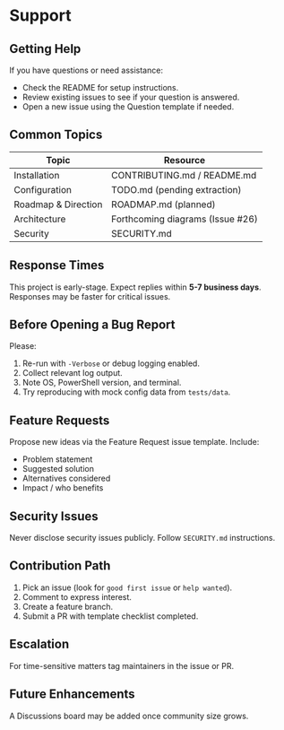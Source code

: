 # Support

## Getting Help

If you have questions or need assistance:

- Check the README for setup instructions.
- Review existing issues to see if your question is answered.
- Open a new issue using the Question template if needed.

## Common Topics

| Topic | Resource |
|-------|----------|
| Installation | CONTRIBUTING.md / README.md |
| Configuration | TODO.md (pending extraction) |
| Roadmap & Direction | ROADMAP.md (planned) |
| Architecture | Forthcoming diagrams (Issue #26) |
| Security | SECURITY.md |

## Response Times

This project is early-stage. Expect replies within **5-7 business days**.
Responses may be faster for critical issues.

## Before Opening a Bug Report

Please:

1. Re-run with `-Verbose` or debug logging enabled.
2. Collect relevant log output.
3. Note OS, PowerShell version, and terminal.
4. Try reproducing with mock config data from `tests/data`.

## Feature Requests

Propose new ideas via the Feature Request issue template. Include:

- Problem statement
- Suggested solution
- Alternatives considered
- Impact / who benefits

## Security Issues

Never disclose security issues publicly. Follow `SECURITY.md` instructions.

## Contribution Path

1. Pick an issue (look for `good first issue` or `help wanted`).
2. Comment to express interest.
3. Create a feature branch.
4. Submit a PR with template checklist completed.

## Escalation

For time-sensitive matters tag maintainers in the issue or PR.

## Future Enhancements

A Discussions board may be added once community size grows.
